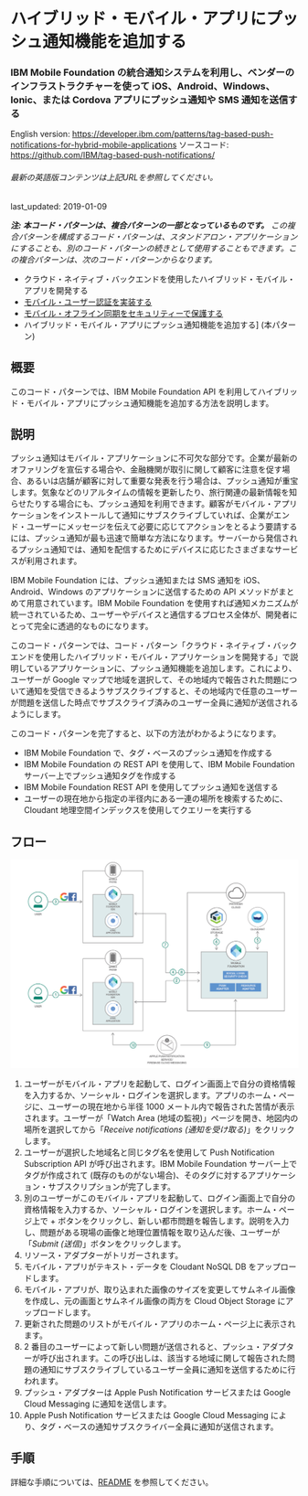 # ハイブリッド・モバイル・アプリにプッシュ通知機能を追加する

### IBM Mobile Foundation の統合通知システムを利用し、ベンダーのインフラストラクチャーを使って iOS、Android、Windows、Ionic、または Cordova アプリにプッシュ通知や SMS 通知を送信する

English version: https://developer.ibm.com/patterns/tag-based-push-notifications-for-hybrid-mobile-applications
  ソースコード: https://github.com/IBM/tag-based-push-notifications/

###### 最新の英語版コンテンツは上記URLを参照してください。
last_updated: 2019-01-09

 
_**注: 本コード・パターンは、複合パターンの一部となっているものです。** この複合パターンを構成するコード・パターンは、スタンドアロン・アプリケーションにすることも、別のコード・パターンの続きとして使用することもできます。この複合パターンは、次のコード・パターンからなります。_

* クラウド・ネイティブ・バックエンドを使用したハイブリッド・モバイル・アプリを開発する
* [モバイル・ユーザー認証を実装する](https://developer.ibm.com/patterns/implementing-mobile-user-authentication)
* [モバイル・オフライン同期をセキュリティーで保護する](https://developer.ibm.com/jp/patterns/secure-offline-synchronization-ibm-mobile-foundation/)
* ハイブリッド・モバイル・アプリにプッシュ通知機能を追加する] (本パターン)

## 概要

このコード・パターンでは、IBM Mobile Foundation API を利用してハイブリッド・モバイル・アプリにプッシュ通知機能を追加する方法を説明します。

## 説明

プッシュ通知はモバイル・アプリケーションに不可欠な部分です。企業が最新のオファリングを宣伝する場合や、金融機関が取引に関して顧客に注意を促す場合、あるいは店舗が顧客に対して重要な発表を行う場合は、プッシュ通知が重宝します。気象などのリアルタイムの情報を更新したり、旅行関連の最新情報を知らせたりする場合にも、プッシュ通知を利用できます。顧客がモバイル・アプリケーションをインストールして通知にサブスクライブしていれば、企業がエンド・ユーザーにメッセージを伝えて必要に応じてアクションをとるよう要請するには、プッシュ通知が最も迅速で簡単な方法になります。サーバーから発信されるプッシュ通知では、通知を配信するためにデバイスに応じたさまざまなサービスが利用されます。

IBM Mobile Foundation には、プッシュ通知または SMS 通知を iOS、Android、Windows のアプリケーションに送信するための API メソッドがまとめて用意されています。IBM Mobile Foundation を使用すれば通知メカニズムが統一されているため、ユーザーやデバイスと通信するプロセス全体が、開発者にとって完全に透過的なものになります。

このコード・パターンでは、コード・パターン「クラウド・ネイティブ・バックエンドを使用したハイブリッド・モバイル・アプリケーションを開発する<!--(/patterns/develop-hybrid-mobile-app-with-cloud-native-back-end/)-->」で説明しているアプリケーションに、プッシュ通知機能を追加します。これにより、ユーザーが Google マップで地域を選択して、その地域内で報告された問題について通知を受信できるようサブスクライブすると、その地域内で任意のユーザーが問題を送信した時点でサブスクライブ済みのユーザー全員に通知が送信されるようにします。

このコード・パターンを完了すると、以下の方法がわかるようになります。

* IBM Mobile Foundation で、タグ・ベースのプッシュ通知を作成する
* IBM Mobile Foundation の REST API を使用して、IBM Mobile Foundation サーバー上でプッシュ通知タグを作成する
* IBM Mobile Foundation REST API を使用してプッシュ通知を送信する
* ユーザーの現在地から指定の半径内にある一連の場所を検索するために、Cloudant 地理空間インデックスを使用してクエリーを実行する

## フロー

![タグ・ベースのプッシュ通知のアーキテクチャーを説明する図](./images/push-notifications-arch-diagram.png)

1. ユーザーがモバイル・アプリを起動して、ログイン画面上で自分の資格情報を入力するか、ソーシャル・ログインを選択します。アプリのホーム・ページに、ユーザーの現在地から半径 1000 メートル内で報告された苦情が表示されます。ユーザーが「Watch Area (地域の監視)」ページを開き、地図内の場所を選択してから「*Receive notifications (通知を受け取る)*」をクリックします。
2. ユーザーが選択した地域名と同じタグ名を使用して Push Notification Subscription API が呼び出されます。IBM Mobile Foundation サーバー上でタグが作成されて (既存のものがない場合)、そのタグに対するアプリケーション・サブスクリプションが完了します。
3. 別のユーザーがこのモバイル・アプリを起動して、ログイン画面上で自分の資格情報を入力するか、ソーシャル・ログインを選択します。ホーム・ページ上で + ボタンをクリックし、新しい都市問題を報告します。説明を入力し、問題がある現場の画像と地理位置情報を取り込んだ後、ユーザーが「*Submit (送信)*」ボタンをクリックします。
4. リソース・アダプターがトリガーされます。
5. モバイル・アプリがテキスト・データを Cloudant NoSQL DB をアップロードします。
6. モバイル・アプリが、取り込まれた画像のサイズを変更してサムネイル画像を作成し、元の画面とサムネイル画像の両方を Cloud Object Storage にアップロードします。
7. 更新された問題のリストがモバイル・アプリのホーム・ページ上に表示されます。
8. 2 番目のユーザーによって新しい問題が送信されると、プッシュ・アダプターが呼び出されます。この呼び出しは、該当する地域に関して報告された問題の通知にサブスクライブしているユーザー全員に通知を送信するために行われます。
9. プッシュ・アダプターは Apple Push Notification サービスまたは Google Cloud Messaging に通知を送信します。
10. Apple Push Notification サービスまたは Google Cloud Messaging により、タグ・ベースの通知サブスクライバー全員に通知が送信されます。

## 手順

詳細な手順については、[README](https://github.com/IBM/tag-based-push-notifications/blob/master/README.md) を参照してください。
